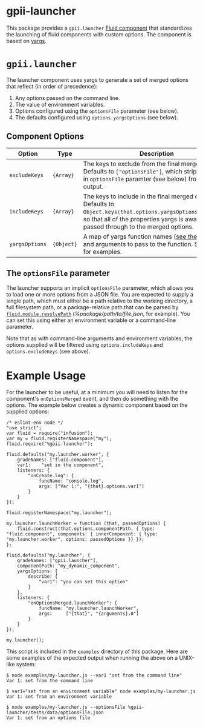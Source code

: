# gpii-launcher

This package provides a `gpii.launcher` [Fluid component](http://docs.fluidproject.org/infusion/development/UnderstandingInfusionComponents.html)
that standardizes the launching of fluid components with custom options.  The component is based on [yargs](http://yargs.js.org/).

# `gpii.launcher`

The launcher component uses yargs to generate a set of merged options that reflect (in order of precedence):

1. Any options passed on the command line.
2. The value of environment variables.
3. Options configured using the `optionsFile` parameter (see below).
4. The defaults configured using `options.yargsOptions` (see below).

## Component Options

| Option          | Type       | Description |
| --------------- | ---------- | ----------- |
| `excludeKeys`   | `{Array}`  | The keys to exclude from the final merged options.  Defaults to `["optionsFile"]`, which strips the built-in `optionsFile` paramter (see below) from the output.|
| `includeKeys`   | `{Array}`  | The keys to include in the final merged options.  Defaults to `Object.keys(that.options.yargsOptions.describe)`, so that all of the properties yargs is aware of are passed through to the merged options. |
| `yargsOptions`  | `{Object}` | A map of yargs function names ([see their docs](http://yargs.js.org/docs/)) and arguments to pass to the function.  See below for examples. |

## The `optionsFile` parameter

The launcher supports an implicit `optionsFile` parameter, which allows you to load one or more options from a JSON
file.  You are expected to supply a single path, which must either be a path relative to the working directory, a full
filesystem path, or a package-relative path that can be parsed by
[`fluid.module.resolvePath`](http://docs.fluidproject.org/infusion/development/NodeAPI.html#fluid-module-resolvepath-path-)
(_%package/path/to/file.json_, for example).  You can set this using either an environment variable or a command-line
parameter.

Note that as with command-line arguments and environment variables, the options supplied will be filtered using
`options.includeKeys` and `options.excludeKeys` (see above).

# Example Usage

For the launcher to be useful, at a minimum you will need to listen for the component's `onOptionsMerged` event, and
then do something with the options.  The example below creates a dynamic component based on the supplied options:

```
/* eslint-env node */
"use strict";
var fluid = require("infusion");
var my = fluid.registerNamespace("my");
fluid.require("%gpii-launcher");

fluid.defaults("my.launcher.worker", {
    gradeNames: ["fluid.component"],
    var1:    "set in the component",
    listeners: {
        "onCreate.log": {
            funcName: "console.log",
            args: ["Var 1:", "{that}.options.var1"]
        }
    }
});

fluid.registerNamespace("my.launcher");

my.launcher.launchWorker = function (that, passedOptions) {
    fluid.construct(that.options.componentPath, { type: "fluid.component", components: { innerComponent: { type: "my.launcher.worker", options: passedOptions }} });
};

fluid.defaults("my.launcher", {
    gradeNames: ["gpii.launcher"],
    componentPath: "my_dynamic_component",
    yargsOptions: {
        describe: {
            "var1": "you can set this option"
        }
    },
    listeners: {
        "onOptionsMerged.launchWorker": {
            funcName: "my.launcher.launchWorker",
            args:     ["{that}", "{arguments}.0"]
        }
    }
});

my.launcher();
```

This script is included in the `examples` directory of this package, Here are some examples of the expected output when running the above on a UNIX-like system:

```
$ node examples/my-launcher.js --var1 "set from the command line"
Var 1: set from the command line

$ var1="set from an environment variable" node examples/my-launcher.js
Var 1: set from an environment variable

$ node examples/my-launcher.js --optionsFile %gpii-launcher/tests/data/optionsFile.json
Var 1: set from an options file

```
